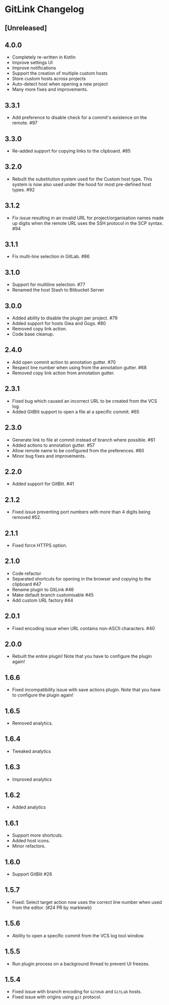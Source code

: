 <!-- Keep a Changelog guide -> https://keepachangelog.com -->

# GitLink Changelog

## [Unreleased]

## 4.0.0

- Completely re-written in Kotlin
- Improve settings UI
- Improve notifications
- Support the creation of multiple custom hosts
- Store custom hosts across projects
- Auto-detect host when opening a new project
- Many more fixes and improvements.

## 3.3.1

- Add preference to disable check for a commit's existence on the remote. #97

## 3.3.0

- Re-added support for copying links to the clipboard. #85

## 3.2.0

- Rebuilt the substitution system used for the Custom host type. This system is now also used under the hood for most
  pre-defined host types. #92

## 3.1.2

- Fix issue resulting in an invalid URL for project/organisation names made up digits when the remote URL uses
  the SSH protocol in the SCP syntax. #94

## 3.1.1

- Fix multi-line selection in GitLab. #86

## 3.1.0

- Support for multiline selection. #77
- Renamed the host Stash to Bitbucket Server

## 3.0.0

- Added ability to disable the plugin per project. #79
- Added support for hosts Giea and Gogs. #80
- Removed copy link action.
- Code base cleanup.

## 2.4.0

- Add open commit action to annotation gutter. #70
- Respect line number when using from the annotation gutter. #68
- Removed copy link action from annotation gutter.

## 2.3.1

- Fixed bug which caused an incorrect URL to be created from the VCS log.
- Added GitBlit support to open a file at a specific commit. #65

## 2.3.0

- Generate link to file at commit instead of branch where possible. #61
- Added actions to annotation gutter. #57
- Allow remote name to be configured from the preferences. #60
- Minor bug fixes and improvements.

## 2.2.0

- Added support for GitBlit. #41

## 2.1.2

- Fixed issue preventing port numbers with more than 4 digits being removed #52.

## 2.1.1

- Fixed force HTTPS option.

## 2.1.0

- Code refactor
- Separated shortcuts for opening in the browser and copying to the clipboard #47
- Rename plugin to GitLink #46
- Make default branch customisable #45
- Add custom URL factory #44

## 2.0.1

- Fixed encoding issue when URL contains non-ASCII characters. #40

## 2.0.0

- Rebuilt the entire plugin! Note that you have to configure the plugin again!

## 1.6.6

- Fixed incompatibility issue with save actions plugin. Note that you have to configure the plugin again!

## 1.6.5

- Removed analytics.

## 1.6.4

- Tweaked analytics

## 1.6.3

- Improved analytics

## 1.6.2

- Added analytics

## 1.6.1

- Support more shortcuts.
- Added host icons.
- Minor refactors.

## 1.6.0

- Support GitBlit #26

## 1.5.7

-  Fixed: Select target action now uses the correct line number when used from the editor. (#24 PR by markiewb)

## 1.5.6

- Ability to open a specific commit from the VCS log tool window.

## 1.5.5

- Run plugin process on a background thread to prevent UI freezes.

## 1.5.4

- Fixed issue with branch encoding for `GitHub` and `GitLab` hosts.
- Fixed issue with origins using `git` protocol.